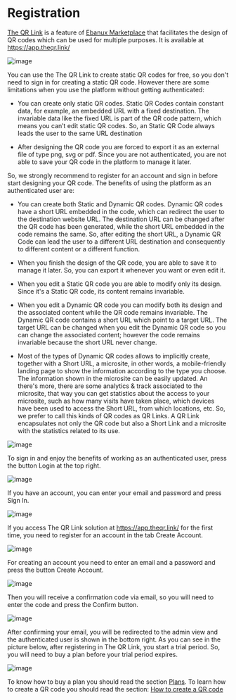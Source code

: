 # Registration

[The QR Link](https://www.theqr.link/) is a feature of [Ebanux Marketplace](https://www.ebanux.com/) that facilitates the design of QR codes which can be used for multiple purposes. It is available at https://app.theqr.link/

![image](https://user-images.githubusercontent.com/54523080/207484860-7f5fcac1-0bc5-4b42-bc9e-01e512290360.png)

You can use the The QR Link to create static QR codes for free, so you don't need to sign in for creating a static QR code. However there are some limitations when you use the platform without getting authenticated:

- You can create only static QR codes. Static QR Codes contain constant data, for example, an embedded URL with a fixed destination. The invariable data like the fixed URL is part of the QR code pattern, which means you can’t edit static QR codes. So, an Static QR Code always leads the user to the same URL destination

- After designing the QR code you are forced to export it as an external file of type png, svg or pdf. Since you are not authenticated, you are not able to save your QR code in the platform to manage it later.

So, we strongly recommend to register for an account and sign in before start designing your QR code. The benefits of using the platform as an authenticated user are:

- You can create both Static and Dynamic QR codes. Dynamic QR codes have a short URL embedded in the code, which can redirect the user to the destination website URL. The destination URL can be changed after the QR code has been generated, while the short URL embedded in the code remains the same. So, after editing the short URL, a Dynamic QR Code can lead the user to a different URL destination and consequently to different content or a different function.

- When you finish the design of the QR code, you are able to save it to manage it later. So, you can export it whenever you want or even edit it. 

- When you edit a Static QR code you are able to modify only its design. Since it's a Static QR code, its content remains invariable. 

- When you edit a Dynamic QR code you can modify both its design and the associated content while the QR code remains invariable. The Dynamic QR code contains a short URL which point to a target URL. The target URL can be changed when you edit the Dynamic QR code so you can change the associated content; however the code remains invariable because the short URL never change.

- Most of the types of Dynamic QR codes allows to implicitly create, together with a Short URL, a microsite, in other words, a mobile-friendly landing page to show the information according to the type you choose. The information shown in the microsite can be easily updated. An there's more, there are some analytics & track associated to the microsite, that way you can get statistics about the access to your microsite, such as how many visits have taken place, which devices have been used to access the Short URL, from which locations, etc. So, we prefer to call this kinds of QR codes as QR Links. A QR Link encapsulates not only the QR code but also a Short Link and a microsite with the statistics related to its use.

![image](https://user-images.githubusercontent.com/54523080/207641348-74e25ea1-1014-43a2-99be-a6dce1e0c02d.png)

To sign in and enjoy the benefits of working as an authenticated user, press the button Login at the top right.

![image](https://user-images.githubusercontent.com/54523080/207485380-5d182e3d-4d98-4f90-a047-17de11a2713e.png)

If you have an account, you can enter your email and password and press Sign In.

![image](https://user-images.githubusercontent.com/54523080/191136137-5d567f65-c8ab-41a6-ad81-ba7bd7336ae0.png)

If you access The QR Link solution at https://app.theqr.link/  for the first time, you need to register for an account in the tab Create Account.

![image](https://user-images.githubusercontent.com/54523080/207486186-09a71f5b-090a-4030-8103-27a932726597.png)

For creating an account you need to enter an email and a password and press the button Create Account.

![image](https://user-images.githubusercontent.com/54523080/207486333-d5689be5-c7d9-492c-a120-9fa593acf881.png)

Then you will receive a confirmation code via email, so you will need to enter the code and press the Confirm button.

![image](https://user-images.githubusercontent.com/54523080/191137026-6828ab3a-e4e8-4973-bc2d-4f6de8bc43f6.png)

After confirming your email, you will be redirected to the admin view and the authenticated user is shown in the bottom right. As you can see in the picture below, after registering in The QR Link, you start a trial period. So, you will need to buy a plan before your trial period expires. 

![image](https://user-images.githubusercontent.com/54523080/207492302-e6238c3a-bac6-49ed-ab1f-b53df3839576.png)

To know how to buy a plan you should read the section [Plans](plans.md). To learn how to create a QR code you should read the section: [How to create a QR code](the_qr_link_creation.md) 
